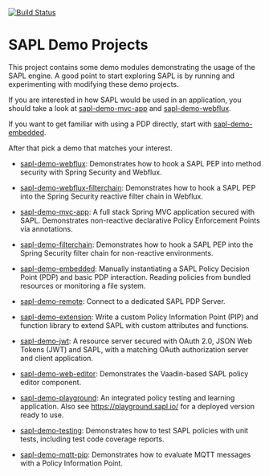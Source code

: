 [![Build Status](https://github.com/heutelbeck/sapl-demos/workflows/build/badge.svg)](https://github.com/heutelbeck/sapl-demos/actions)

# SAPL Demo Projects

This project contains some demo modules demonstrating the usage of the SAPL engine.
A good point to start exploring SAPL is by running and experimenting with modifying these demo projects.

If you are interested in how SAPL would be used in an application, you should take a look at [sapl-demo-mvc-app](https://github.com/heutelbeck/sapl-demos/tree/master/sapl-demo-mvc-app) and [sapl-demo-webflux](https://github.com/heutelbeck/sapl-demos/tree/master/sapl-demo-webflux).

If you want to get familiar with using a PDP directly, start with [sapl-demo-embedded](https://github.com/heutelbeck/sapl-demos/tree/master/sapl-demo-embedded).

After that pick a demo that matches your interest.

* [sapl-demo-webflux](https://github.com/heutelbeck/sapl-demos/tree/master/sapl-demo-webflux): Demonstrates how to hook a SAPL PEP into method security with Spring Security and Webflux.


* [sapl-demo-webflux-filterchain](https://github.com/heutelbeck/sapl-demos/tree/master/sapl-demo-webflux-filterchain): Demonstrates how to hook a SAPL PEP into the Spring Security reactive filter chain in Webflux.


* [sapl-demo-mvc-app](https://github.com/heutelbeck/sapl-demos/tree/master/sapl-demo-mvc-app): A full stack Spring MVC application secured with SAPL. Demonstrates non-reactive declarative Policy Enforcement Points via annotations.


* [sapl-demo-filterchain](https://github.com/heutelbeck/sapl-demos/tree/master/sapl-demo-filterchain): Demonstrates how to hook a SAPL PEP into the Spring Security filter chain for non-reactive environments.


* [sapl-demo-embedded](https://github.com/heutelbeck/sapl-demos/tree/master/sapl-demo-embedded): Manually instantiating a SAPL Policy Decision Point (PDP) and basic PDP interaction. Reading policies from bundled resources or monitoring a file system.


* [sapl-demo-remote](https://github.com/heutelbeck/sapl-demos/tree/master/sapl-demo-remote): Connect to a dedicated SAPL PDP Server.

* [sapl-demo-extension](https://github.com/heutelbeck/sapl-demos/tree/master/sapl-demo-extension): Write a custom Policy Information Point (PIP) and function library to extend SAPL with custom attributes and functions.

* [sapl-demo-jwt](https://github.com/heutelbeck/sapl-demos/tree/master/sapl-demo-jwt): A resource server secured with OAuth 2.0, JSON Web Tokens (JWT) and SAPL, with a matching OAuth authorization server and client application.

* [sapl-demo-web-editor](https://github.com/heutelbeck/sapl-demos/tree/master/sapl-demo-web-editor): Demonstrates the Vaadin-based SAPL policy editor component.

* [sapl-demo-playground](https://github.com/heutelbeck/sapl-demos/tree/master/sapl-demo-playground): An integrated policy testing and learning application. Also see <https://playground.sapl.io/> for a deployed version ready to use.

* [sapl-demo-testing](https://github.com/heutelbeck/sapl-demos/tree/master/sapl-demo-testing): Demonstrates how to test SAPL policies with unit tests, including test code coverage reports.

* [sapl-demo-mqtt-pip](https://github.com/heutelbeck/sapl-demos/tree/master/sapl-demo-mqtt-pip): Demonstrates how to evaluate MQTT messages with a Policy Information Point.
